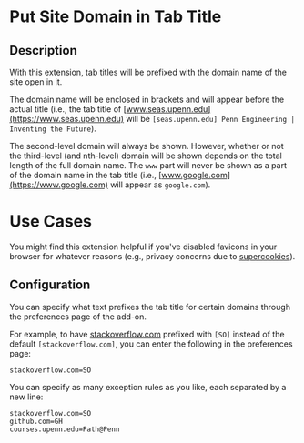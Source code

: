 # Put Site Domain in Tab Title

## Description

With this extension, tab titles will be prefixed with the domain name of the site open in it.

The domain name will be enclosed in brackets and will appear before the actual title (i.e., the tab title of [www.seas.upenn.edu](https://www.seas.upenn.edu) will be `[seas.upenn.edu] Penn Engineering | Inventing the Future`).

The second-level domain will always be shown. However, whether or not the third-level (and nth-level) domain will be shown depends on the total length of the full domain name. The `www` part will never be shown as a part of the domain name in the tab title (i.e., [www.google.com](https://www.google.com) will appear as `google.com`).

# Use Cases

You might find this extension helpful if you've disabled favicons in your browser for whatever reasons (e.g., privacy concerns due to [supercookies](https://github.com/jonasstrehle/supercookie)).

## Configuration

You can specify what text prefixes the tab title for certain domains through the preferences page of the add-on.

For example, to have [stackoverflow.com](https://stackoverflow.com) prefixed with `[SO]` instead of the default `[stackoverflow.com]`, you can enter the following in the preferences page:

```
stackoverflow.com=SO
```

You can specify as many exception rules as you like, each separated by a new line:

```
stackoverflow.com=SO
github.com=GH
courses.upenn.edu=Path@Penn
```
